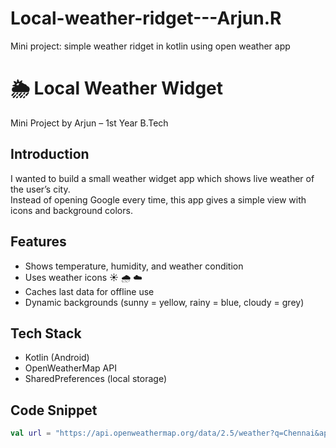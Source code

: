 # Local-weather-ridget---Arjun.R
Mini project: simple weather ridget in kotlin using open weather app
# 🌦 Local Weather Widget  
Mini Project by Arjun – 1st Year B.Tech  

## Introduction  
I wanted to build a small weather widget app which shows live weather of the user’s city.  
Instead of opening Google every time, this app gives a simple view with icons and background colors.  

## Features  
- Shows temperature, humidity, and weather condition  
- Uses weather icons ☀️ 🌧 ☁️  
- Caches last data for offline use  
- Dynamic backgrounds (sunny = yellow, rainy = blue, cloudy = grey)  

## Tech Stack  
- Kotlin (Android)  
- OpenWeatherMap API  
- SharedPreferences (local storage)  

## Code Snippet  
```kotlin
val url = "https://api.openweathermap.org/data/2.5/weather?q=Chennai&appid=YOUR_API_KEY&units=metric"
